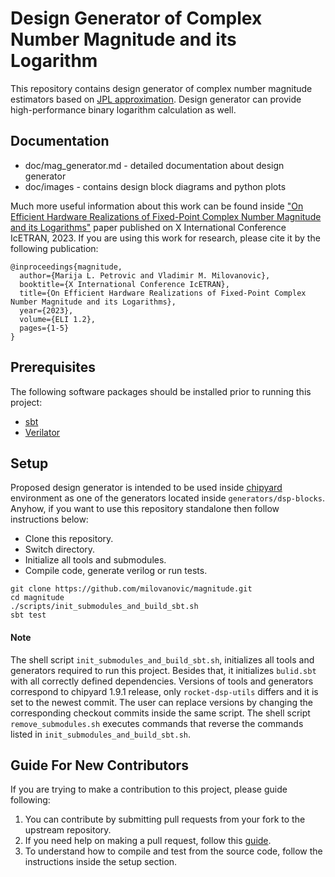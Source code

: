 Design Generator of Complex Number Magnitude and its Logarithm
=======================================================

This repository contains design generator of complex number magnitude estimators based on [JPL approximation](https://ipnpr.jpl.nasa.gov/progress_report/42-40/40L.PDF). Design generator can provide high-performance binary logarithm calculation as well.

## Documentation

* doc/mag_generator.md - detailed documentation about design generator
* doc/images - contains design block diagrams and  python plots

Much more useful information about this work can be found inside ["On Efficient Hardware Realizations of Fixed-Point  Complex Number Magnitude and its Logarithms"](https://www.etran.rs/2023/E_PROCEEDINGS_ICETRAN_2023/IcETRAN23_RADOVI/ELI1.2.pdf) paper published on X International Conference IcETRAN,  2023.
If you are using this work for research, please cite it by the following publication:

    @inproceedings{magnitude,
      author={Marija L. Petrovic and Vladimir M. Milovanovic},
      booktitle={X International Conference IcETRAN},
      title={On Efficient Hardware Realizations of Fixed-Point Complex Number Magnitude and its Logarithms},
      year={2023},
      volume={ELI 1.2},
      pages={1-5}
    }

## Prerequisites

The following software packages should be installed prior to running this project:
* [sbt](http://www.scala-sbt.org)
* [Verilator](http://www.veripool.org/wiki/verilator)

## Setup

Proposed design generator is intended to be used inside [chipyard](https://github.com/ucb-bar/chipyard) environment as one of the generators located inside `generators/dsp-blocks`. Anyhow, if you want to use this repository standalone then follow instructions below:

*  Clone this repository.
*  Switch directory.
*  Initialize all tools and submodules.
*  Compile code, generate verilog or run tests.
```
git clone https://github.com/milovanovic/magnitude.git
cd magnitude
./scripts/init_submodules_and_build_sbt.sh
sbt test
```
#### Note
The shell script `init_submodules_and_build_sbt.sh`, initializes all tools and generators required to run this project. Besides that, it initializes `bulid.sbt` with all correctly defined dependencies. Versions of tools and generators correspond to chipyard 1.9.1 release, only `rocket-dsp-utils` differs and it is set to the newest commit. The user can replace versions by changing the corresponding checkout commits inside the same script.
The shell script `remove_submodules.sh` executes commands that reverse the commands listed in `init_submodules_and_build_sbt.sh`.

## Guide For New Contributors

If you are trying to make a contribution to this project, please guide following:
1. You can contribute by submitting pull requests from your fork to the upstream repository.
2. If you need help on making a pull request, follow this [guide](https://docs.github.com/en/github/collaborating-with-pull-requests/proposing-changes-to-your-work-with-pull-requests/about-pull-requests).
3. To understand how to compile and test from the source code, follow the instructions inside the setup section.
